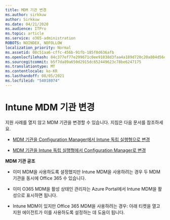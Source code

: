 ```yaml
---
title: MDM 기관 변경
ms.author: sirkkuw
author: Sirkkuw
ms.date: 04/21/2020
ms.audience: ITPro
ms.topic: article
ms.service: o365-administration
ROBOTS: NOINDEX, NOFOLLOW
localization_priority: Normal
ms.assetid: 08c51aa6-cffc-456b-91fb-185f0d636afb
ms.openlocfilehash: 84c377ef77e299671c0ee91838d3faa4a189d720c20a804d56d3323823b701c2
ms.sourcegitcommit: b5f7da89a650d2915dc652449623c78be6247175
ms.translationtype: MT
ms.contentlocale: ko-KR
ms.lasthandoff: 08/05/2021
ms.locfileid: "54018074"
---
```

# <a name="change-intune-mdm-authority"></a>Intune MDM 기관 변경

지원 사례를 열지 않고 MDM 기관을 변경할 수 있습니다. 지침은 다음 문서를 참조하세요.
  
- [MDM 기관을 Configuration Manager에서 Intune 독립 실행형으로 변경](https://docs.microsoft.com/configmgr/mdm/deploy-use/migrate-change-mdm-authority)
    
- [MDM 기관을 Intune 독립 실행형에서 Configuration Manager로 변경](https://docs.microsoft.com/configmgr/mdm/deploy-use/change-mdm-authority)
    
 **MDM 기관 공조**
  
- 이미 MDM을 사용하도록 설정했지만 Intune MDM을 사용하려는 경우 두 MDM 기관을 동시에 Office 365 수 있습니다.
    
- 이미 O365 MDM을 활성 상태인 관리자는 Azure Portal에서 Intune MDM을 활성으로 표시하면 됩니다.
    
- Intune MDM이 있지만 Office 365 MDM을 사용하려는 경우: 아래 티켓을 열고 지원 에이전트가 이를 사용하도록 설정하는 데 도움이 됩니다.
    

